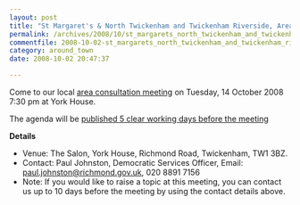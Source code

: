 ```yaml
---
layout: post
title: "St Margaret's & North Twickenham and Twickenham Riverside, Area Consultation Meetings"
permalink: /archives/2008/10/st_margarets_north_twickenham_and_twickenham_river.html
commentfile: 2008-10-02-st_margarets_north_twickenham_and_twickenham_river
category: around_town
date: 2008-10-02 20:47:37

---
```


Come to our local [area consultation meeting](https://stmargarets.london/event/meeting/200705141987) on Tuesday, 14 October 2008 7:30 pm at York House.

The agenda will be [published 5 clear working days before the meeting](http://www.richmond.gov.uk/home/council_government_and_democracy/democratic_processes_and_events/calendar_of_meetings.htm?mgl=ieListDocuments.asp&CId=233&MId=2091&q=1)

**Details**

-   Venue: The Salon, York House, Richmond Road, Twickenham, TW1 3BZ.
-   Contact: Paul Johnston, Democratic Services Officer, Email: <paul.johnston@richmond.gov.uk>, 020 8891 7156
-   Note: If you would like to raise a topic at this meeting, you can contact us up to 10 days before the meeting by using the contact details above.
